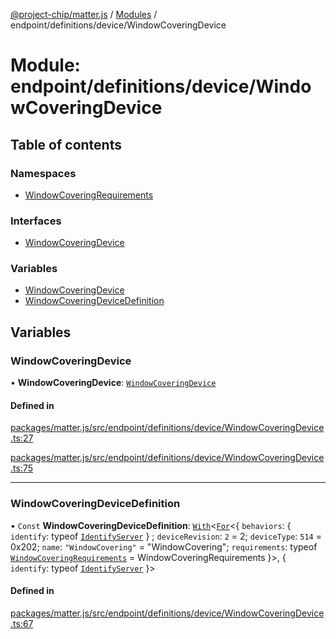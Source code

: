 [@project-chip/matter.js](../README.md) / [Modules](../modules.md) / endpoint/definitions/device/WindowCoveringDevice

# Module: endpoint/definitions/device/WindowCoveringDevice

## Table of contents

### Namespaces

- [WindowCoveringRequirements](endpoint_definitions_device_WindowCoveringDevice.WindowCoveringRequirements.md)

### Interfaces

- [WindowCoveringDevice](../interfaces/endpoint_definitions_device_WindowCoveringDevice.WindowCoveringDevice.md)

### Variables

- [WindowCoveringDevice](endpoint_definitions_device_WindowCoveringDevice.md#windowcoveringdevice)
- [WindowCoveringDeviceDefinition](endpoint_definitions_device_WindowCoveringDevice.md#windowcoveringdevicedefinition)

## Variables

### WindowCoveringDevice

• **WindowCoveringDevice**: [`WindowCoveringDevice`](../interfaces/endpoint_definitions_device_WindowCoveringDevice.WindowCoveringDevice.md)

#### Defined in

[packages/matter.js/src/endpoint/definitions/device/WindowCoveringDevice.ts:27](https://github.com/project-chip/matter.js/blob/6d3b6a5d957d88a9231d6ecab4bb41f8133112be/packages/matter.js/src/endpoint/definitions/device/WindowCoveringDevice.ts#L27)

[packages/matter.js/src/endpoint/definitions/device/WindowCoveringDevice.ts:75](https://github.com/project-chip/matter.js/blob/6d3b6a5d957d88a9231d6ecab4bb41f8133112be/packages/matter.js/src/endpoint/definitions/device/WindowCoveringDevice.ts#L75)

___

### WindowCoveringDeviceDefinition

• `Const` **WindowCoveringDeviceDefinition**: [`With`](node_export._internal_.md#with)\<[`For`](behavior_cluster_export._internal_.EndpointType.md#for)\<\{ `behaviors`: \{ `identify`: typeof [`IdentifyServer`](behavior_definitions_identify_export.IdentifyServer.md)  } ; `deviceRevision`: ``2`` = 2; `deviceType`: ``514`` = 0x202; `name`: ``"WindowCovering"`` = "WindowCovering"; `requirements`: typeof [`WindowCoveringRequirements`](endpoint_definitions_device_WindowCoveringDevice.WindowCoveringRequirements.md) = WindowCoveringRequirements }\>, \{ `identify`: typeof [`IdentifyServer`](behavior_definitions_identify_export.IdentifyServer.md)  }\>

#### Defined in

[packages/matter.js/src/endpoint/definitions/device/WindowCoveringDevice.ts:67](https://github.com/project-chip/matter.js/blob/6d3b6a5d957d88a9231d6ecab4bb41f8133112be/packages/matter.js/src/endpoint/definitions/device/WindowCoveringDevice.ts#L67)
